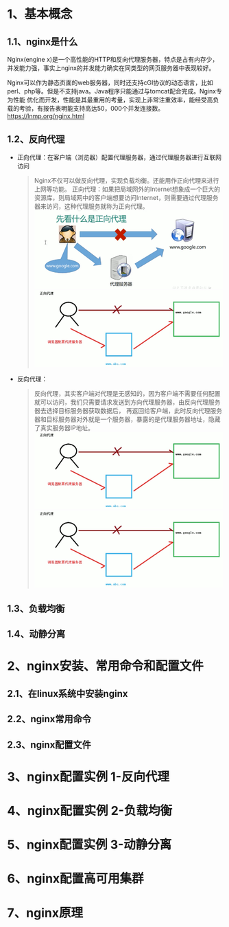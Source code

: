 
# 1、基本概念

## 1.1、nginx是什么
Nginx(engine x)是一个高性能的HTTP和反向代理服务器，特点是占有内存少，并发能力强，事实上nginx的并发能力确实在同类型的网页服务器中表现较好。

Nginx可以作为静态页面的web服务器，同时还支持cGI协议的动态语言，比如perl、php等。但是不支持java。Java程序只能通过与tomcat配合完成。Nginx专为性能
优化而开发，性能是其最重用的考量，实现上非常注重效率，能经受高负载的考验，有报告表明能支持高达50，000个并发连接数。
https://lnmp.org/nginx.html

## 1.2、反向代理
* 正向代理：在客户端（浏览器）配置代理服务器，通过代理服务器进行互联网访问
  > Nginx不仅可以做反向代理，实现负载均衡。还能用作正向代理来进行上网等功能。
  > 正向代理：如果把局域网外的Internet想象成一个巨大的资源库，则局域网中的客户端想要访问Internet，则需要通过代理服务器来访问，这种代理服务就称为正向代理。
  > ![img.png](img.png)
  > ![img_1.png](img_1.png)
* 反向代理：
  > 反向代理，其实客户端对代理是无感知的，因为客户端不需要任何配置就可以访问，我们只需要请求发送到方向代理服务器，由反向代理服务器去选择目标服务器获取数据后，
  > 再返回给客户端，此时反向代理服务器和目标服务器对外就是一个服务器，暴露的是代理服务器地址，隐藏了真实服务器IP地址。
  > ![img_3.png](img_3.png)
  > ![img_2.png](img_2.png)

## 1.3、负载均衡

## 1.4、动静分离



# 2、nginx安装、常用命令和配置文件

## 2.1、在linux系统中安装nginx
## 2.2、nginx常用命令
## 2.3、nginx配置文件


# 3、nginx配置实例 1-反向代理

# 4、nginx配置实例 2-负载均衡

# 5、nginx配置实例 3-动静分离


# 6、nginx配置高可用集群


# 7、nginx原理































